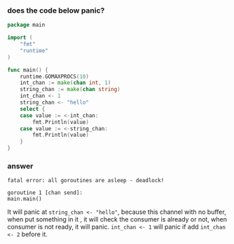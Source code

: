 ### does the code below panic?
```go
package main

import (
	"fmt"
	"runtime"
)

func main() {
	runtime.GOMAXPROCS(10)
	int_chan := make(chan int, 1)
	string_chan := make(chan string)
	int_chan <- 1
	string_chan <- "hello"
	select {
	case value := <-int_chan:
		fmt.Println(value)
	case value := <-string_chan:
		fmt.Println(value)
	}
}

```
### answer
```
fatal error: all goroutines are asleep - deadlock!

goroutine 1 [chan send]:
main.main()
```
It will panic at ```string_chan <- "hello"```, because this channel with no buffer, when put something in it ,
it will check the consumer is already or not, when consumer is not ready, it will panic.
```int_chan <- 1``` will panic if add ```int_chan <- 2``` before it.